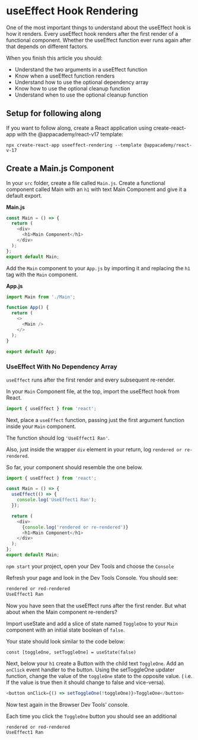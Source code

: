 # useEffect Hook Rendering

One of the most important things to understand about the useEffect hook is how
it renders. Every useEffect hook renders after the first render of a functional
component. Whether the useEffect function ever runs again after that depends on
different factors.

When you finish this article you should:

- Understand the two arguments in a useEffect function
- Know when a useEffect function renders
- Understand how to use the optional dependency array
- Know how to use the optional cleanup function
- Understand when to use the optional cleanup function

## Setup for following along

If you want to follow along, create a React application using create-react-app with the @appacademy/react-v17 template:

`npx create-react-app useeffect-rendering --template @appacademy/react-v-17`

## Create a Main.js Component

In your `src` folder, create a file called `Main.js`. Create a functional
component called Main with an `h1` with text Main Component and give it a default export.

**Main.js**

```js
const Main = () => {
  return (
    <div>
      <h1>Main Component</h1>
    </div>
  );
};
export default Main;
```

Add the `Main` component to your `App.js` by importing it and replacing
the `h1` tag with the `Main` component.

**App.js**

```js
import Main from './Main';

function App() {
  return (
    <>
      <Main />
    </>
  );
}

export default App;
```

### UseEffect With No Dependency Array

`useEffect` runs after the first render and every subsequent re-render.

In your `Main` Component file, at the top, import the useEffect hook from React.

```js
import { useEffect } from 'react';
```

Next, place a `useEffect` function, passing just the first argument function
inside your `Main` component.

The function should log `'UseEffect1 Ran'`.

Also, just inside the wrapper `div` element in your return, log `rendered or re-rendered`.

So far, your component should resemble the one below.

```js
import { useEffect } from 'react';

const Main = () => {
  useEffect(() => {
    console.log('UseEffect1 Ran');
  });

  return (
    <div>
      {console.log('rendered or re-rendered')}
      <h1>Main Component</h1>
    </div>
  );
};
export default Main;
```

`npm start` your project, open your Dev Tools and choose the `Console`

Refresh your page and look in the Dev Tools Console.
You should see:

```md
rendered or red-rendered
UseEffect1 Ran
```

Now you have seen that the useEffect runs after the first render. But what about
when the Main component re-renders?

Import useState and add a slice of state named `ToggleOne` to your `Main`
component with an initial state boolean of `false`.

Your state should look similar to the code below:

`const [toggleOne, setToggleOne] = useState(false)`

Next, below your `h1` create a Button with the child text `ToggleOne`. Add an
`onClick` event handler to the button. Using the setToggleOne updater function,
change the value of the `toggleOne` state to the opposite value. ( i.e. If the
value is true then it should change to false and vice-versa).

```js
<button onClick={() => setToggleOne(!toggleOne)}>ToggleOne</button>
```

Now test again in the Browser Dev Tools' console.

Each time you click the `ToggleOne` button you should see an additional

```md
rendered or red-rendered
UseEffect1 Ran
```

